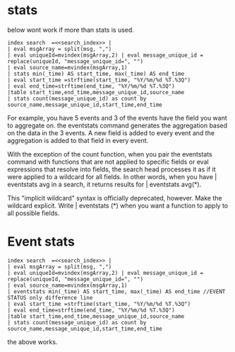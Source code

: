 stats
=======


below wont work if more than stats is used.

    index search  =<<search_index>> |
    | eval msgArray = split(msg, ",")
    | eval uniqueId=mvindex(msgArray,2) | eval message_unique_id = replace(uniqueId, "message_unique_id=", "")
    | eval source_name=mvindex(msgArray,1)
    | stats min(_time) AS start_time, max(_time) AS end_time
    | eval start_time =strftime(start_time, "%Y/%m/%d %T.%3Q") 
    | eval end_time=strftime(end_time, "%Y/%m/%d %T.%3Q")
    |table start_time,end_time,message_unique_id,source_name
    | stats count(message_unique_id) as count by source_name,message_unique_id,start_time,end_time



  For example, you have 5 events and 3 of the events have the field you want to aggregate on.
   the eventstats command generates the aggregation based on the data in the 3 events. 
  A new field is added to every event and the aggregation is added to that field in every event.

  With the exception of the count function, when you pair the eventstats command
   with functions that are not applied to specific fields or eval expressions that resolve into fields, 
  the search head processes it as if it were applied to a wildcard for all fields. In other words, when you have |
   eventstats avg in a search, it returns results for | eventstats avg(*).

  This "implicit wildcard" syntax is officially deprecated, however. Make the wildcard explicit. Write | eventstats <function>(*) 
  when you want a function to apply to all possible fields.

Event stats
=============


    index search  =<<search_index>> |
    | eval msgArray = split(msg, ",")
    | eval uniqueId=mvindex(msgArray,2) | eval message_unique_id = replace(uniqueId, "message_unique_id=", "")
    | eval source_name=mvindex(msgArray,1)
    | eventstats min(_time) AS start_time, max(_time) AS end_time //EVENT STATUS only difference line
    | eval start_time =strftime(start_time, "%Y/%m/%d %T.%3Q") 
    | eval end_time=strftime(end_time, "%Y/%m/%d %T.%3Q")
    |table start_time,end_time,message_unique_id,source_name
    | stats count(message_unique_id) as count by source_name,message_unique_id,start_time,end_time

the above works.
